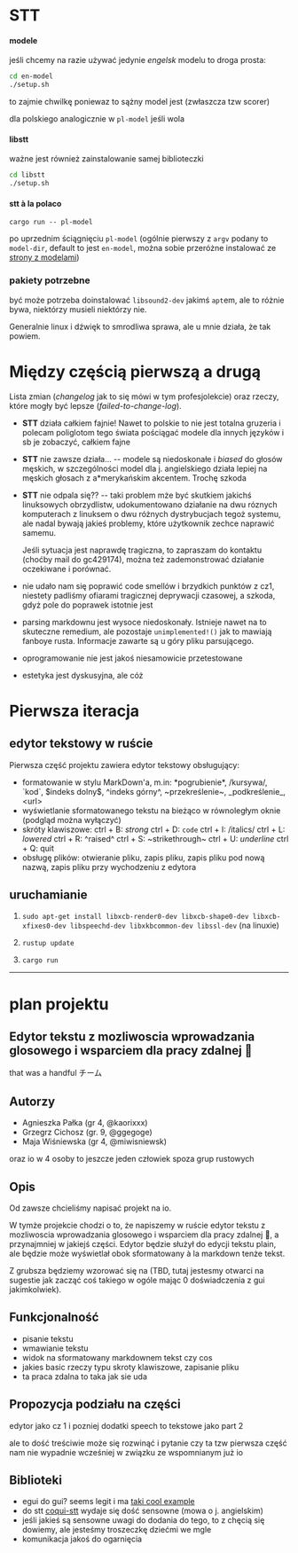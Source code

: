
# STT

#### modele
jeśli chcemy na razie używać jedynie _engelsk_ modelu to droga prosta:

```sh
cd en-model
./setup.sh
```
to zajmie chwilkę poniewaz to sążny model jest (zwłaszcza tzw scorer)

dla polskiego analogicznie w `pl-model` jeśli wola

#### libstt
ważne jest również zainstalowanie samej biblioteczki

```sh
cd libstt
./setup.sh
```

#### stt à la polaco

```
cargo run -- pl-model
```
po uprzednim ściągnięciu `pl-model` (ogólnie pierwszy z `argv` podany to `model-dir`,
default to jest `en-model`, można sobie przeróżne instalować ze [strony z modelami](https://coqui.ai/models))


### pakiety potrzebne
być może potrzeba doinstalować `libsound2-dev` jakimś `apt`em, ale to różnie bywa, 
niektórzy musieli niektórzy nie.

Generalnie linux i dźwięk to smrodliwa sprawa, ale u mnie działa, że tak powiem.

# Między częścią pierwszą a drugą
Lista zmian (_changelog_ jak to się mówi w tym profesjolekcie) oraz rzeczy, które mogły być lepsze (_failed-to-change-log_).
- **STT** działa całkiem fajnie! Nawet to polskie to nie jest totalna
  gruzeria i polecam poliglotom tego świata pościągać modele dla
  innych języków i sb je zobaczyć, całkiem fajne
- **STT** nie zawsze działa... -- modele są niedoskonałe i _biased_ do
  głosów męskich, w szczególności model dla j. angielskiego działa
  lepiej na męskich głosach z a*merykańskim akcentem. Trochę szkoda
- **STT** nie odpala się?? -- taki problem mże być skutkiem jakichś
  linuksowych obrzydlistw, udokumentowano działanie na dwu róznych
  komputerach z linuksem o dwu różnych dystrybucjach tegoż systemu,
  ale nadal bywają jakieś problemy, które użytkownik zechce naprawić
  samemu.

  Jeśli sytuacja jest naprawdę tragiczna, to zapraszam do kontaktu
  (choćby mail do gc429174), można też zademonstrować działanie
  oczekiwane i porównać.
  
- nie udało nam się poprawić code smellów i brzydkich punktów z cz1,
  niestety padliśmy ofiarami tragicznej deprywacji czasowej, a szkoda,
  gdyż pole do poprawek istotnie jest
- parsing markdownu jest wysoce niedoskonały. Istnieje nawet na to
  skuteczne remedium, ale pozostaje `unimplemented!()` jak to mawiają
  fanboye rusta. Informacje zawarte są u góry pliku parsującego.
- oprogramowanie nie jest jakoś niesamowicie przetestowane
- estetyka jest dyskusyjna, ale cóż

# Pierwsza iteracja

## edytor tekstowy w ruście

Pierwsza część projektu zawiera edytor tekstowy obsługujący:
- formatowanie w stylu MarkDown'a, m.in: \*pogrubienie\*, \/kursywa/\, \`kod\`, \$indeks dolny\$, \^indeks górny\^, \~przekreślenie\~, \_podkreślenie\_, \<url\>
- wyświetlanie sformatowanego tekstu na bieżąco w równoległym oknie (podgląd można wyłączyć)
- skróty klawiszowe: ctrl + B: *strong*  ctrl + D: `code`  ctrl + I: /italics/  ctrl + L: $lowered$  ctrl + R: ^raised^  ctrl + S: ~strikethrough~  ctrl + U: _underline_  ctrl + Q: quit
- obsługę plików: otwieranie pliku, zapis pliku, zapis pliku pod nową nazwą, zapis pliku przy wychodzeniu z edytora

## uruchamianie

1. `sudo apt-get install libxcb-render0-dev libxcb-shape0-dev libxcb-xfixes0-dev libspeechd-dev libxkbcommon-dev libssl-dev` (na linuxie)

2. `rustup update`

3. `cargo run`

---

# plan projektu

## Edytor tekstu z mozliwoscia wprowadzania glosowego i wsparciem dla pracy zdalnej 🤠
that was a handful
チーム

## Autorzy
- Agnieszka Pałka (gr 4, @kaorixxx)
- Grzegrz Cichosz (gr. 9, @ggegoge)
- Maja Wiśniewska (gr 4, @miwisniewsk)

oraz io w 4 osoby to jeszcze jeden człowiek spoza grup rustowych

## Opis
Od zawsze chcieliśmy napisać projekt na io.

W tymże projekcie chodzi o to, że napiszemy w ruście edytor tekstu z mozliwoscia wprowadzania glosowego i wsparciem dla pracy zdalnej 🤠, a przynajmniej w jakiejś części. Edytor będzie służył do edycji tekstu plain, ale będzie może wyświetlał obok sformatowany à la markdown tenże tekst.

Z grubsza będziemy wzorować się na (TBD, tutaj jestesmy otwarci na sugestie jak zacząć coś takiego w ogóle mając 0 doświadczenia z gui jakimkolwiek).

## Funkcjonalność
- pisanie tekstu
- wmawianie tekstu
- widok na sformatowany markdownem tekst czy cos
- jakies basic rzeczy typu skroty klawiszowe, zapisanie pliku
- ta praca zdalna to taka jak sie uda

## Propozycja podziału na części
edytor jako cz 1 i pozniej dodatki speech to tekstowe jako part 2

ale to dość treściwie może się rozwinąć i pytanie czy ta tzw pierwsza część nam nie wypadnie wcześniej w związku ze wspomnianym już io

## Biblioteki
- egui do gui? seems legit i ma [taki cool example](https://www.egui.rs/#easymark)
- do stt [coqui-stt](https://github.com/tazz4843/coqui-stt) wydaje się dość sensowne (mowa o j. angielskim)
- jeśli jakieś są sensowne uwagi do dodania do tego, to z chęcią się dowiemy, ale jesteśmy troszeczkę dziećmi we mgle
- komunikacja jakoś do ogarnięcia
